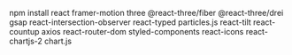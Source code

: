 npm install react framer-motion three @react-three/fiber @react-three/drei gsap react-intersection-observer react-typed particles.js react-tilt react-countup axios react-router-dom styled-components react-icons react-chartjs-2 chart.js
